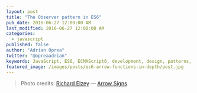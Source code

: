 ```yaml
---
layout: post
title: "The Observer pattern in ES6"
pub_date: 2016-06-27 12:00:00 AM
last_modified: 2016-06-27 12:00:00 AM
categories:
  - javascript
published: false
author: "Adrian Oprea"
twitter: "@opreaadrian"
keywords: JavaScript, ES6, ECMAScript6, development, design, patterns, GOF
featured_image: /images/posts/es6-arrow-functions-in-depth/post.jpg
---
```


> Photo credits:
> [Richard Elzey](https://www.flickr.com/photos/elzey/) &mdash; [Arrow Signs](https://flic.kr/p/9ZDxat)
